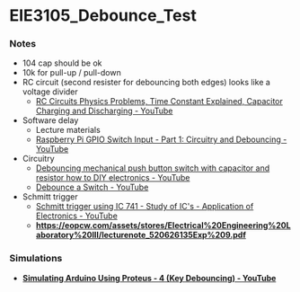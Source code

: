 EIE3105_Debounce_Test
=====================
### Notes
- 104 cap should be ok
- 10k for pull-up / pull-down
- RC circuit (second resister for debouncing both edges) looks like a voltage divider
  - [RC Circuits Physics Problems, Time Constant Explained, Capacitor Charging and Discharging - YouTube](https://www.youtube.com/watch?v=PLQrPqYlPmI) 
- Software delay
  - Lecture materials
  - [Raspberry Pi GPIO Switch Input - Part 1: Circuitry and Debouncing - YouTube](https://www.youtube.com/watch?v=tI6B6BRKU5k)
- Circuitry
  - [Debouncing mechanical push button switch with capacitor and resistor how to DIY electronics - YouTube](https://www.youtube.com/watch?v=JYXL_PPJghM)
  - [Debounce a Switch - YouTube](https://www.youtube.com/watch?v=e1-kc04jSE4)
- Schmitt trigger
  - [Schmitt trigger using IC 741 - Study of IC's - Application of Electronics - YouTube](https://www.youtube.com/watch?v=gFp9vttbFLQ)
  - **https://eopcw.com/assets/stores/Electrical%20Engineering%20Laboratory%20III/lecturenote_520626135Exp%209.pdf**

### Simulations
- [**Simulating Arduino Using Proteus - 4 (Key Debouncing) - YouTube**](https://www.youtube.com/watch?v=8gVQI21X6Ns)
